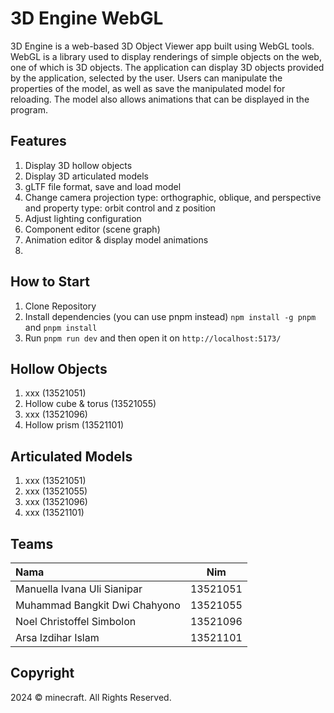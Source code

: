 # 3D Engine WebGL

3D Engine is a web-based 3D Object Viewer app built using WebGL tools. WebGL is a library used to display renderings of simple objects on the web, one of which is 3D objects. The application can display 3D objects provided by the application, selected by the user. Users can manipulate the properties of the model, as well as save the manipulated model for reloading. The model also allows animations that can be displayed in the program.

## Features

1. Display 3D hollow objects
2. Display 3D articulated models
3. gLTF file format, save and load model
4. Change camera projection type: orthographic, oblique, and perspective and property type: orbit control and z position
5. Adjust lighting configuration
6. Component editor (scene graph)
7. Animation editor & display model animations
9. 

## How to Start

1. Clone Repository
2. Install dependencies (you can use pnpm instead) ```npm install -g pnpm``` and ```pnpm install```
3. Run ```pnpm run dev``` and then open it on ```http://localhost:5173/```

## Hollow Objects

1. xxx (13521051)
2. Hollow cube & torus (13521055)
3. xxx (13521096)
4. Hollow prism (13521101)

## Articulated Models

1. xxx (13521051)
2. xxx (13521055)
3. xxx (13521096)
4. xxx (13521101)

## Teams

| Nama                           | Nim      |
| :----------------------------- | :------: |
| Manuella Ivana Uli Sianipar    | 13521051 |
| Muhammad Bangkit Dwi Chahyono  | 13521055 |
| Noel Christoffel Simbolon      | 13521096 |
| Arsa Izdihar Islam             | 13521101 |

## Copyright
2024 © minecraft. All Rights Reserved.
